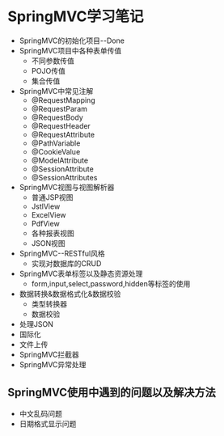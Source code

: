 # SpringMVC学习笔记
* SpringMVC的初始化项目--Done
* SpringMVC项目中各种表单传值
    * 不同参数传值
    * POJO传值
    * 集合传值
* SpringMVC中常见注解
    * @RequestMapping
    * @RequestParam
    * @RequestBody
    * @RequestHeader
    * @RequestAttribute
    * @PathVariable
    * @CookieValue
    * @ModelAttribute
    * @SessionAttribute
    * @SessionAttributes
* SpringMVC视图与视图解析器
    * 普通JSP视图
    * JstlView
    * ExcelView
    * PdfView
    * 各种报表视图
    * JSON视图
* SpringMVC--RESTful风格
    * 实现对数据库的CRUD
* SpringMVC表单标签以及静态资源处理
    * form,input,select,password,hidden等标签的使用
* 数据转换&数据格式化&数据校验
    * 类型转换器
    * 数据校验
* 处理JSON
* 国际化
* 文件上传
* SpringMVC拦截器
* SpringMVC异常处理
## SpringMVC使用中遇到的问题以及解决方法
* 中文乱码问题
* 日期格式显示问题